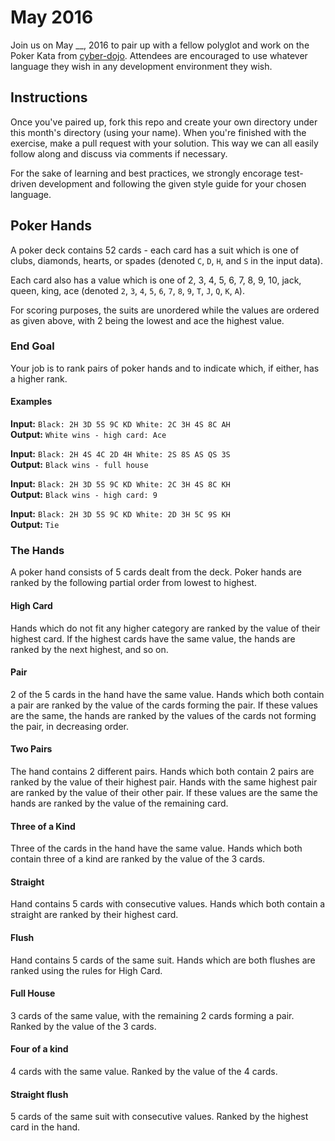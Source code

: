 # May 2016

Join us on May __, 2016 to pair up with a fellow polyglot 
and work on the Poker Kata from [cyber-dojo](http://cyber-dojo.org/setup/show_exercises).
Attendees are encouraged to use whatever language they wish
in any development environment they wish.

## Instructions

Once you've paired up, fork this repo and create your own
directory under this month's directory (using your name). 
When you're finished with the exercise, make a pull request
with your solution. This way we can all easily follow along
and discuss via comments if necessary.

For the sake of learning and best practices, we strongly
encorage test-driven development and following the given 
style guide for your chosen language.

## Poker Hands

A poker deck contains 52 cards - each card has a suit which
is one of clubs, diamonds, hearts, or spades 
(denoted `C`, `D`, `H`, and `S` in the input data). 

Each card also has a value which is one of 
2, 3, 4, 5, 6, 7, 8, 9, 10, jack, queen, king, ace 
(denoted `2`, `3`, `4`, `5`, `6`, `7`, `8`, `9`, `T`, `J`, `Q`, `K`, `A`). 

For scoring purposes, the suits are unordered while the
values are ordered as given above, with 2 being the lowest
and ace the highest value.

### End Goal

Your job is to rank pairs of poker hands and to indicate
which, if either, has a higher rank.

#### Examples

__Input:__ `Black: 2H 3D 5S 9C KD White: 2C 3H 4S 8C AH`  
__Output:__ `White wins - high card: Ace`

__Input:__ `Black: 2H 4S 4C 2D 4H White: 2S 8S AS QS 3S`  
__Output:__ `Black wins - full house`

__Input:__ `Black: 2H 3D 5S 9C KD White: 2C 3H 4S 8C KH`  
__Output:__ `Black wins - high card: 9`

__Input:__ `Black: 2H 3D 5S 9C KD White: 2D 3H 5C 9S KH`  
__Output:__ `Tie`

### The Hands

A poker hand consists of 5 cards dealt from the deck. Poker
hands are ranked by the following partial order from lowest
to highest.

#### High Card

Hands which do not fit any higher category are
ranked by the value of their highest card. If the highest
cards have the same value, the hands are ranked by the next
highest, and so on.

#### Pair

2 of the 5 cards in the hand have the same value. 
Hands which both contain a pair are ranked by the value of
the cards forming the pair. If these values are the same, 
the hands are ranked by the values of the cards not 
forming the pair, in decreasing order.

#### Two Pairs

The hand contains 2 different pairs. Hands 
which both contain 2 pairs are ranked by the value of 
their highest pair. Hands with the same highest pair 
are ranked by the value of their other pair. If these 
values are the same the hands are ranked by the value 
of the remaining card.

#### Three of a Kind

Three of the cards in the hand have the 
same value. Hands which both contain three of a kind are 
ranked by the value of the 3 cards.

#### Straight

Hand contains 5 cards with consecutive values. 
Hands which both contain a straight are ranked by their 
highest card.

#### Flush

Hand contains 5 cards of the same suit. Hands which 
are both flushes are ranked using the rules for High Card.

#### Full House

3 cards of the same value, with the remaining 2
cards forming a pair. Ranked by the value of the 3 cards.

#### Four of a kind

4 cards with the same value. Ranked by the
value of the 4 cards.

#### Straight flush

5 cards of the same suit with consecutive
values. Ranked by the highest card in the hand.

